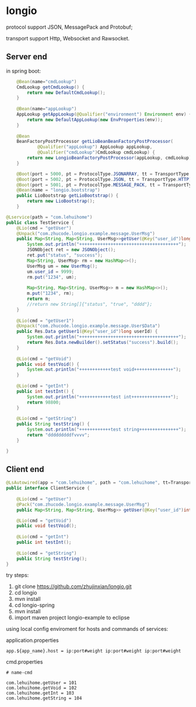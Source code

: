# longio

protocol support JSON, MessagePack and Protobuf;

transport support Http, Websocket and Rawsocket.

## Server end

in spring boot:

```java
    @Bean(name="cmdLookup")
	CmdLookup getCmdLookup() {
		return new DefaultCmdLookup(); 
	}
	
	@Bean(name="appLookup")
	AppLookup getAppLookup(@Qualifier("environment") Environment env) {
		return new DefaultAppLookup(new EnvProperties(env)); 
	}
	
	@Bean
	BeanFactoryPostProcessor getLioBeanBeanFactoryPostProcessor(
			@Qualifier("appLookup") AppLookup appLookup, 
			@Qualifier("cmdLookup")CmdLookup cmdLookup) {
		return new LongioBeanFactoryPostProcessor(appLookup, cmdLookup);
	}

	@Boot(port = 5000, pt = ProtocolType.JSONARRAY, tt = TransportType.HTTP)
	@Boot(port = 5002, pt = ProtocolType.JSON, tt = TransportType.HTTP)
	@Boot(port = 5001, pt = ProtocolType.MESSAGE_PACK, tt = TransportType.SOCKET)
	@Bean(name = "longio.bootstrap")
	public LioBootstrap getLioBootstrap() {
		return new LioBootstrap();
	}

```

```java
@Lservice(path = "com.lehuihome")
public class TestService {
	@Lio(cmd = "getUser")
	@Unpack("com.zhucode.longio.example.message.UserMsg")
	public Map<String, Map<String, UserMsg>>getUser(@Key("user_id")long userId) {
		System.out.println("++++++++++++++++++++++++++++++++++++++");
		JSONObject ret = new JSONObject();
		ret.put("status", "success");
		Map<String, UserMsg> rm = new HashMap<>();
		UserMsg um = new UserMsg();
		um.user_id = 9999;
		rm.put("1234", um);
		
		Map<String, Map<String, UserMsg>> m = new HashMap<>();
		m.put("1234", rm);
		return m;
		//return new String[]{"status", "true", "dddd"};
	}
	
	@Lio(cmd = "getUser1")
	@Unpack("com.zhucode.longio.example.message.User$Data")
	public Res.Data getUser1(@Key("user_id")long userId) {
		System.out.println("++++++++++++++++++++++++++++++++++++++");
		return Res.Data.newBuilder().setStatus("success").build();
	}
	
	@Lio(cmd = "getVoid")
	public void testVoid() {
		System.out.println("++++++++++++test void+++++++++++++++");
	}
	
	@Lio(cmd = "getInt")
	public int testInt() {
		System.out.println("++++++++++++test int+++++++++++++++");
		return 98800;
	}
	
	@Lio(cmd = "getString")
	public String testString() {
		System.out.println("++++++++++++test string+++++++++++++++");
		return "dddddddddfvvvv";
	}

}

```

## Client end

```java
@LsAutowired(app = "com.lehuihome", path = "com.lehuihome", tt=TransportType.SOCKET, ip="127.0.0.1", port=9001, pt=ProtocolType.MESSAGE_PACK)
public interface ClientService {
	
	@Lio(cmd = "getUser")
	@Pack("com.zhucode.longio.example.message.UserMsg")
	public Map<String, Map<String, UserMsg>> getUser(@Key("user_id")int userId);

	@Lio(cmd = "getVoid")
	public void testVoid();
	
	@Lio(cmd = "getInt")
	public int testInt();
	
	@Lio(cmd = "getString")
	public String testString();
}
```

try steps:

1. git clone https://github.com/zhujinxian/longio.git
2. cd longio
3. mvn install
4. cd longio-spring
5. mvn install
6. import maven project longio-example to eclipse

using local config enviroment for hosts and commands of services:

application.properties

```
app.${app_name}.host = ip:port#weight ip:port#weight ip:port#weight 
```

cmd.properties
```
# name-cmd 

com.lehuihome.getUser = 101
com.lehuihome.getVoid = 102
com.lehuihome.getInt = 103
com.lehuihome.getString = 104
```




